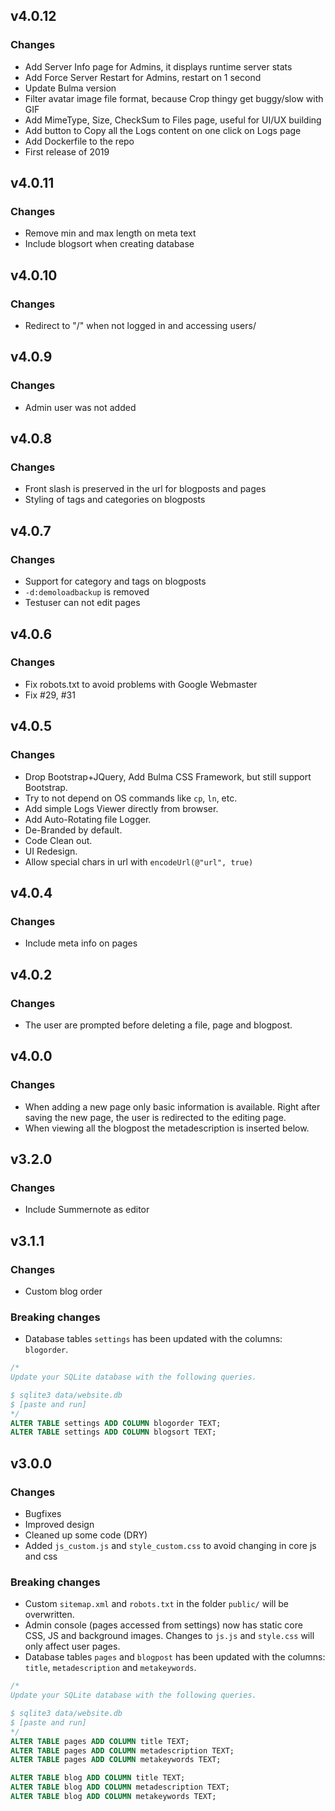 ## v4.0.12
### Changes
- Add Server Info page for Admins, it displays runtime server stats
- Add Force Server Restart for Admins, restart on 1 second
- Update Bulma version
- Filter avatar image file format, because Crop thingy get buggy/slow with GIF
- Add MimeType, Size, CheckSum to Files page, useful for UI/UX building
- Add button to Copy all the Logs content on one click on Logs page
- Add Dockerfile to the repo
- First release of 2019

## v4.0.11
### Changes
- Remove min and max length on meta text
- Include blogsort when creating database

## v4.0.10
### Changes
- Redirect to "/" when not logged in and accessing users/<profile>

## v4.0.9
### Changes
- Admin user was not added

## v4.0.8
### Changes
- Front slash is preserved in the url for blogposts and pages
- Styling of tags and categories on blogposts

## v4.0.7
### Changes
- Support for category and tags on blogposts
- `-d:demoloadbackup` is removed
- Testuser can not edit pages

## v4.0.6
### Changes
- Fix robots.txt to avoid problems with Google Webmaster
- Fix #29, #31

## v4.0.5
### Changes
- Drop Bootstrap+JQuery, Add Bulma CSS Framework, but still support Bootstrap.
- Try to not depend on OS commands like `cp`, `ln`, etc.
- Add simple Logs Viewer directly from browser.
- Add Auto-Rotating file Logger.
- De-Branded by default.
- Code Clean out.
- UI Redesign.
- Allow special chars in url with `encodeUrl(@"url", true)`

## v4.0.4
### Changes
- Include meta info on pages

## v4.0.2
### Changes
- The user are prompted before deleting a file, page and blogpost.

## v4.0.0
### Changes
- When adding a new page only basic information is available. Right after saving the new page, the user is redirected to the editing page.
- When viewing all the blogpost the metadescription is inserted below.

## v3.2.0
### Changes
- Include Summernote as editor

## v3.1.1
### Changes
- Custom blog order

### Breaking changes
- Database tables ``settings`` has been updated with the columns: ``blogorder``.
```sql
/*
Update your SQLite database with the following queries.

$ sqlite3 data/website.db
$ [paste and run]
*/
ALTER TABLE settings ADD COLUMN blogorder TEXT;
ALTER TABLE settings ADD COLUMN blogsort TEXT;
```

## v3.0.0
### Changes
- Bugfixes
- Improved design
- Cleaned up some code (DRY)
- Added ``js_custom.js`` and ``style_custom.css`` to avoid changing in core js and css

### Breaking changes
- Custom ``sitemap.xml`` and ``robots.txt`` in the folder ``public/`` will be overwritten.
- Admin console (pages accessed from settings) now has static core CSS, JS and background images. Changes to ``js.js`` and ``style.css`` will only affect user pages.
- Database tables ``pages`` and ``blogpost`` has been updated with the columns: ``title``, ``metadescription`` and ``metakeywords``.
```sql
/*
Update your SQLite database with the following queries.

$ sqlite3 data/website.db
$ [paste and run]
*/
ALTER TABLE pages ADD COLUMN title TEXT;
ALTER TABLE pages ADD COLUMN metadescription TEXT;
ALTER TABLE pages ADD COLUMN metakeywords TEXT;

ALTER TABLE blog ADD COLUMN title TEXT;
ALTER TABLE blog ADD COLUMN metadescription TEXT;
ALTER TABLE blog ADD COLUMN metakeywords TEXT;
```
